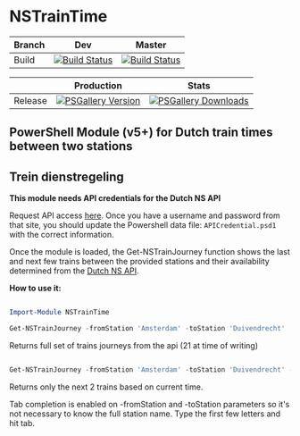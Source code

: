 # NSTrainTime 


| Branch  | Dev | Master |
|----------|----------|----------|
| Build | [![Build Status](https://darkcrystal.visualstudio.com/NSTrainTime/_apis/build/status/whiteken.NSTrainTime?branchName=dev)](https://darkcrystal.visualstudio.com/NSTrainTime/_build/latest?definitionId=4&branchName=dev) | [![Build Status](https://darkcrystal.visualstudio.com/NSTrainTime/_apis/build/status/whiteken.NSTrainTime?branchName=master)](https://darkcrystal.visualstudio.com/NSTrainTime/_build/latest?definitionId=4&branchName=master) |

| | Production | Stats |
|----------|----------|----------|
| Release |[![PSGallery Version](https://img.shields.io/powershellgallery/v/NSTrainTime.svg?style=plastic&label=PowerShell%20Gallery)](https://www.powershellgallery.com/packages/NSTrainTime/) | [![PSGallery Downloads](https://img.shields.io/powershellgallery/dt/NSTrainTime.svg?style=plastic&label=Downloads)](https://www.powershellgallery.com/packages/NSTrainTime/) |

## PowerShell Module (v5+) for Dutch train times between two stations 
## Trein dienstregeling

**This module needs API credentials for the Dutch NS API**

Request API access [here](https://www.ns.nl/ews-aanvraagformulier/?0).
Once you have a username and password from that site, you should update the Powershell data file: `APICredential.psd1` with the correct information.

Once the module is loaded, the Get-NSTrainJourney function shows the last and next few trains between the provided stations and their availability determined from the [Dutch NS API](https://www.ns.nl/en/travel-information/ns-api).  

**How to use it:**

```powershell

Import-Module NSTrainTime

Get-NSTrainJourney -fromStation 'Amsterdam' -toStation 'Duivendrecht'

```

Returns full set of trains journeys from the api (21 at time of writing)

```powershell

Get-NSTrainJourney -fromStation 'Amsterdam' -toStation 'Duivendrecht' -Next 2

```

Returns only the next 2 trains based on current time.

Tab completion is enabled on -fromStation and -toStation parameters so it's not necessary to know the full station name.  Type the first few letters and hit tab.
